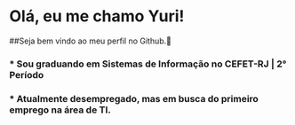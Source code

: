 # Olá, eu me chamo Yuri!
##Seja bem vindo ao meu perfil no Github.👋
### * Sou graduando em Sistemas de Informação no CEFET-RJ | 2° Período
### * Atualmente desempregado, mas em busca do primeiro emprego na área de TI.
<!--
**yurisanclet/yurisanclet** is a ✨ _special_ ✨ repository because its `README.md` (this file) appears on your GitHub profile.

Here are some ideas to get you started:

- 🔭 I’m currently working on ...
- 🌱 I’m currently learning ...
- 👯 I’m looking to collaborate on ...
- 🤔 I’m looking for help with ...
- 💬 Ask me about ...
- 📫 How to reach me: ...
- 😄 Pronouns: ...
- ⚡ Fun fact: ...
-->
